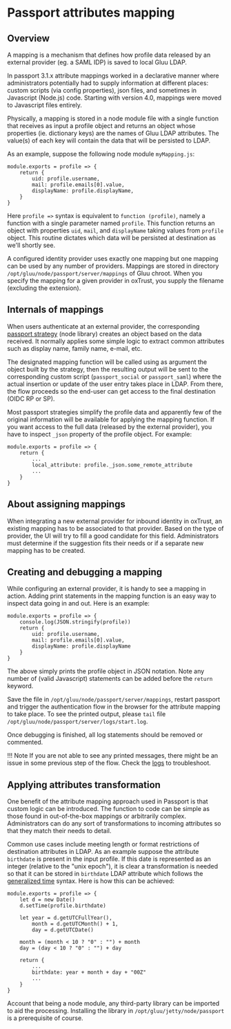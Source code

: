 # Passport attributes mapping

## Overview

A mapping is a mechanism that defines how profile data released by an external provider (eg. a SAML IDP) is saved to local Gluu LDAP.

In passport 3.1.x attribute mappings worked in a declarative manner where administrators potentially had to supply information at different places: custom scripts (via config properties), json files, and sometimes in Javascript (Node.js) code. Starting with version 4.0, mappings were moved to Javascript files entirely.

Physically, a mapping is stored in a node module file with a single function that receives as input a profile object and returns an object whose properties (ie. dictionary keys) are the names of Gluu LDAP attributes. The value(s) of each key will contain the data that will be persisted to LDAP.

As an example, suppose the following node module `myMapping.js`:

```
module.exports = profile => {
	return {
		uid: profile.username,
		mail: profile.emails[0].value,
		displayName: profile.displayName,
	}
}
```

Here `profile =>` syntax is equivalent to `function (profile)`, namely a function with a single parameter named `profile`. This function returns an object with properties `uid`, `mail`, and `displayName` taking values from `profile` object. This routine dictates which data will be persisted at destination as we'll shortly see.

A configured identity provider uses exactly one mapping but one mapping can be used by any number of providers. Mappings are stored in directory `/opt/gluu/node/passport/server/mappings` of Gluu chroot. When you specify the mapping for a given provider in oxTrust, you supply the filename (excluding the extension).

## Internals of mappings

When users authenticate at an external provider, the corresponding [passport strategy](../authn-guide/passport.md#strategies) (node library) creates an object based on the data received. It normally applies some simple logic to extract common attributes such as display name, family name, e-mail, etc. 

The designated mapping function will be called using as argument the object built by the strategy, then the resulting output will be sent to the corresponding custom script (`passport_social` or `passport_saml`) where the actual insertion or update of the user entry takes place in LDAP. From there, the flow proceeds so the end-user can get access to the final destination (OIDC RP or SP).

Most passport strategies simplify the profile data and apparently few of the original information will be available for applying the mapping function. If you want access to the full data (released by the external provider), you have to inspect `_json` property of the profile object. For example:

```
module.exports = profile => {
	return {
		...
		local_attribute: profile._json.some_remote_attribute
		...
	}
}
```
    

## About assigning mappings

When integrating a new external provider for inbound identity in oxTrust, an existing mapping has to be associated to that provider. Based on the type of provider, the UI will try to fill a good candidate for this field. Administrators must determine if the suggestion fits their needs or if a separate new mapping has to be created. 

## Creating and debugging a mapping

While configuring an external provider, it is handy to see a mapping in action. Adding print statements in the mapping function is an easy way to inspect data going in and out. Here is an example:

```
module.exports = profile => {
	console.log(JSON.stringify(profile))
	return {
		uid: profile.username,
		mail: profile.emails[0].value,
		displayName: profile.displayName
	}
}
```

The above simply prints the profile object in JSON notation. Note any number of (valid Javascript) statements can be added before the `return` keyword.

Save the file in `/opt/gluu/node/passport/server/mappings`, restart passport and trigger the authentication flow in the browser for the attribute mapping to take place. To see the printed output, please `tail` file `/opt/gluu/node/passport/server/logs/start.log`.

Once debugging is finished, all log statements should be removed or commented.

!!! Note
    If you are not able to see any printed messages, there might be an issue in some previous step of the flow. Check the [logs](../authn-guide/passport.md#logging) to troubleshoot.


## Applying attributes transformation

One benefit of the attribute mapping approach used in Passport is that custom logic can be introduced. The function to code can be simple as those found in out-of-the-box mappings or arbitrarily complex. Administrators can do any sort of transformations to incoming attributes so that they match their needs to detail.

Common use cases include meeting length or format restrictions of destination attributes in LDAP. As an example suppose the attribute `birthdate` is present in the input profile. If this date is represented as an integer (relative to the "unix epoch"), it is clear a transformation is needed so that it can be stored in `birthdate` LDAP attribute which follows the [generalized time](https://ldapwiki.com/wiki/GeneralizedTime) syntax. Here is how this can be achieved:

```
module.exports = profile => {
	let d = new Date()
	d.setTime(profile.birthdate)

	let	year = d.getUTCFullYear(),
		month = d.getUTCMonth() + 1,
		day = d.getUTCDate()

	month = (month < 10 ? "0" : "") + month
	day = (day < 10 ? "0" : "") + day
	
	return {
		...
		birthdate: year + month + day + "00Z"
		...
	}
}
```

Account that being a node module, any third-party library can be imported to aid the processing. Installing the library in `/opt/gluu/jetty/node/passport` is a prerequisite of course.
